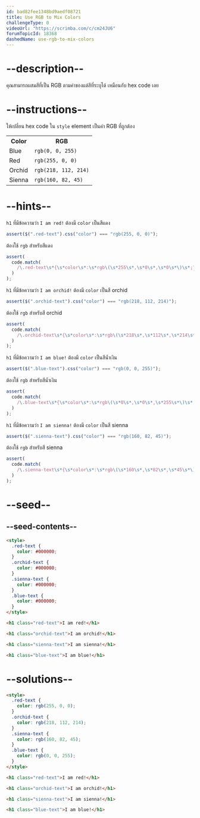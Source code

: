 ```yaml
---
id: bad82fee1348bd9aedf08721
title: Use RGB to Mix Colors
challengeType: 0
videoUrl: "https://scrimba.com/c/cm24JU6"
forumTopicId: 18368
dashedName: use-rgb-to-mix-colors
---
```


# --description--

คุณสามารถผสมสีที่เป็น RGB ตามค่าของแต่สีที่ระบุได้ เหมือนกับ hex code เลย

# --instructions--

ให้เปลี่ยน hex code ใน `style` element เป็นค่า RGB ที่ถูกต้อง

<table class='table table-striped'><tbody><tr><th>Color</th><th>RGB</th></tr><tr><td>Blue</td><td><code>rgb(0, 0, 255)</code></td></tr><tr><td>Red</td><td><code>rgb(255, 0, 0)</code></td></tr><tr><td>Orchid</td><td><code>rgb(218, 112, 214)</code></td></tr><tr><td>Sienna</td><td><code>rgb(160, 82, 45)</code></td></tr></tbody></table>

# --hints--

`h1` ที่มีข้อความว่า `I am red!` ต้องมี `color` เป็นสีแดง

```js
assert($(".red-text").css("color") === "rgb(255, 0, 0)");
```

ต้องใช้ `rgb` สำหรับสีแดง

```js
assert(
  code.match(
    /\.red-text\s*{\s*color\s*:\s*rgb\(\s*255\s*,\s*0\s*,\s*0\s*\)\s*;?\s*}/gi
  )
);
```

`h1` ที่มีข้อความว่า `I am orchid!` ต้องมี `color` เป็นสี orchid

```js
assert($(".orchid-text").css("color") === "rgb(218, 112, 214)");
```

ต้องใช้ `rgb` สำหรับสี orchid

```js
assert(
  code.match(
    /\.orchid-text\s*{\s*color\s*:\s*rgb\(\s*218\s*,\s*112\s*,\s*214\s*\)\s*;?\s*}/gi
  )
);
```

`h1` ที่มีข้อความว่า `I am blue!` ต้องมี `color` เป็นสีน้ำเงิน

```js
assert($(".blue-text").css("color") === "rgb(0, 0, 255)");
```

ต้องใช้ `rgb` สำหรับสีน้ำเงิน

```js
assert(
  code.match(
    /\.blue-text\s*{\s*color\s*:\s*rgb\(\s*0\s*,\s*0\s*,\s*255\s*\)\s*;?\s*}/gi
  )
);
```

`h1` ที่มีข้อความว่า `I am sienna!` ต้องมี `color` เป็นสี sienna

```js
assert($(".sienna-text").css("color") === "rgb(160, 82, 45)");
```

ต้องใช้ `rgb` สำหรับสี sienna

```js
assert(
  code.match(
    /\.sienna-text\s*{\s*color\s*:\s*rgb\(\s*160\s*,\s*82\s*,\s*45\s*\)\s*;?\s*}/gi
  )
);
```

# --seed--

## --seed-contents--

```html
<style>
  .red-text {
    color: #000000;
  }
  .orchid-text {
    color: #000000;
  }
  .sienna-text {
    color: #000000;
  }
  .blue-text {
    color: #000000;
  }
</style>

<h1 class="red-text">I am red!</h1>

<h1 class="orchid-text">I am orchid!</h1>

<h1 class="sienna-text">I am sienna!</h1>

<h1 class="blue-text">I am blue!</h1>
```

# --solutions--

```html
<style>
  .red-text {
    color: rgb(255, 0, 0);
  }
  .orchid-text {
    color: rgb(218, 112, 214);
  }
  .sienna-text {
    color: rgb(160, 82, 45);
  }
  .blue-text {
    color: rgb(0, 0, 255);
  }
</style>

<h1 class="red-text">I am red!</h1>

<h1 class="orchid-text">I am orchid!</h1>

<h1 class="sienna-text">I am sienna!</h1>

<h1 class="blue-text">I am blue!</h1>
```
